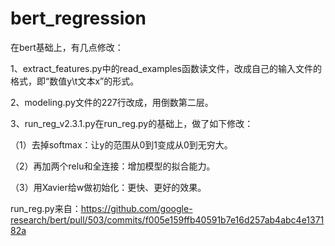 # bert_regression

在bert基础上，有几点修改：

1、extract_features.py中的read_examples函数读文件，改成自己的输入文件的格式，即“数值y\t文本x”的形式。

2、modeling.py文件的227行改成，用倒数第二层。

3、run_reg_v2.3.1.py在run_reg.py的基础上，做了如下修改：

   （1）去掉softmax：让y的范围从0到1变成从0到无穷大。
    
   （2）再加两个relu和全连接：增加模型的拟合能力。
    
   （3）用Xavier给w做初始化：更快、更好的效果。
    
run_reg.py来自：https://github.com/google-research/bert/pull/503/commits/f005e159ffb40591b7e16d257ab4abc4e137182a
